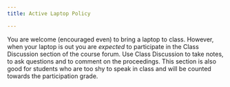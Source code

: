 ```yaml
---
title: Active Laptop Policy

---
```


You are welcome (encouraged even) to bring a laptop to class. However, when your laptop is out you are *expected* to participate in the Class Discussion section of the course forum. Use Class Discussion to take notes, to ask questions and to comment on the proceedings. This section is also good for students who are too shy to speak in class and will be counted towards the participation grade.
